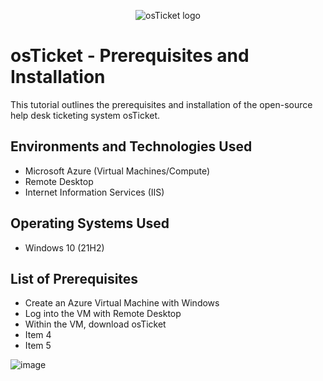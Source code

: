 <p align="center">
<img src="https://i.imgur.com/Clzj7Xs.png" alt="osTicket logo"/>
</p>

<h1>osTicket - Prerequisites and Installation</h1>
This tutorial outlines the prerequisites and installation of the open-source help desk ticketing system osTicket.<br />


<h2>Environments and Technologies Used</h2>

- Microsoft Azure (Virtual Machines/Compute)
- Remote Desktop
- Internet Information Services (IIS)

<h2>Operating Systems Used </h2>

- Windows 10</b> (21H2)

<h2>List of Prerequisites</h2>

- Create an Azure Virtual Machine with Windows
- Log into the VM with Remote Desktop
- Within the VM, download osTicket
- Item 4 
- Item 5

![image](https://github.com/user-attachments/assets/c0d36e93-3281-4782-b511-d522ec6c838c)
